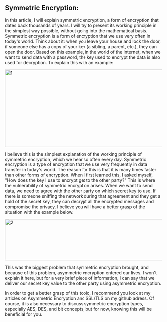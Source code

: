 
## Symmetric Encryption:
In this article, I will explain symmetric encryption, a form of encryption that dates back thousands of years. I will try to present its working principle in the simplest way possible, without going into the mathematical basis. Symmetric encryption is a form of encryption that we use very often in today's world. Think about it: when you leave your house and lock the door, if someone else has a copy of your key (a sibling, a parent, etc.), they can open the door. Based on this example, in the world of the internet, when we want to send data with a password, the key used to encrypt the data is also used for decryption. To explain this with an example:

<img width="513" height="248" alt="1" src="https://github.com/user-attachments/assets/8a8316f9-56ec-4bfe-992f-b6872c3bad35" />

I believe this is the simplest explanation of the working principle of symmetric encryption, which we hear so often every day. Symmetric encryption is a type of encryption that we use very frequently in data transfer in today's world. The reason for this is that it is many times faster than other forms of encryption. When I first learned this, I asked myself, "How does the key I use to encrypt get to the other party?" This is where the vulnerability of symmetric encryption arises. When we want to send data, we need to agree with the other party on which secret key to use. If there is someone sniffing the network during that agreement and they get a hold of the secret key, they can decrypt all the encrypted messages and compromise the privacy. I believe you will have a better grasp of the situation with the example below.

<img width="770" height="132" alt="2" src="https://github.com/user-attachments/assets/0cde0a1f-675d-47aa-a288-df4efb3dc349" />

This was the biggest problem that symmetric encryption brought, and because of this problem, asymmetric encryption entered our lives. I won't explain it here, but for a very brief piece of information, I can say that we deliver our secret key value to the other party using asymmetric encryption.

In order to get a better grasp of this topic, I recommend you look at my articles on Asymmetric Encryption and SSL/TLS on my github adress. Of course, it is also necessary to discuss symmetric encryption types, especially AES, DES, and bit concepts, but for now, knowing this will be beneficial for you.
